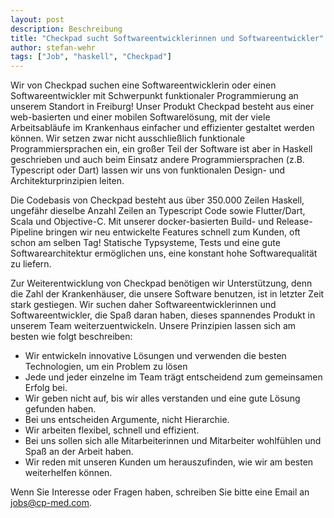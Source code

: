 ```yaml
---
layout: post
description: Beschreibung
title: "Checkpad sucht Softwareentwicklerinnen und Softwareentwickler"
author: stefan-wehr
tags: ["Job", "haskell", "Checkpad"]
---
```


Wir von Checkpad suchen eine Softwareentwicklerin oder einen
Softwareentwickler mit Schwerpunkt funktionaler Programmierung an unserem
Standort in Freiburg! Unser Produkt Checkpad besteht aus einer web-basierten und
einer mobilen Softwarelösung, mit der viele Arbeitsabläufe im Krankenhaus
einfacher und effizienter gestaltet werden können. Wir setzen zwar nicht
ausschließlich funktionale Programmiersprachen ein, ein großer Teil der
Software ist aber in Haskell geschrieben und auch beim Einsatz andere
Programmiersprachen (z.B. Typescript oder Dart) lassen wir uns von
funktionalen Design- und Architekturprinzipien leiten.

<!-- more start -->

Die Codebasis von Checkpad besteht aus über 350.000 Zeilen Haskell, ungefähr
dieselbe Anzahl Zeilen an Typescript Code sowie Flutter/Dart, Scala und
Objective-C. Mit unserer docker-basierten Build- und Release-Pipeline
bringen wir neu entwickelte Features schnell zum Kunden, oft schon am
selben Tag! Statische Typsysteme, Tests und eine gute Softwarearchitektur
ermöglichen uns, eine konstant hohe Softwarequalität zu liefern.

Zur Weiterentwicklung von Checkpad benötigen wir Unterstützung, denn die
Zahl der Krankenhäuser, die unsere Software benutzen, ist in letzter Zeit
stark gestiegen. Wir suchen daher Softwareentwicklerinnen und
Softwareentwickler, die Spaß daran haben, dieses spannendes Produkt in
unserem Team weiterzuentwickeln. Unsere Prinzipien lassen sich am besten
wie folgt beschreiben:

* Wir entwickeln innovative Lösungen und verwenden die besten
Technologien, um ein Problem zu lösen
* Jede und jeder einzelne im Team trägt entscheidend zum gemeinsamen
Erfolg bei.
* Wir geben nicht auf, bis wir alles verstanden und eine gute Lösung gefunden haben.
* Bei uns entscheiden Argumente, nicht Hierarchie.
* Wir arbeiten flexibel, schnell und effizient.
* Bei uns sollen sich alle Mitarbeiterinnen und Mitarbeiter wohlfühlen und Spaß an der Arbeit haben.
* Wir reden mit unseren Kunden um herauszufinden, wie wir am besten
  weiterhelfen können.

Wenn Sie Interesse oder Fragen haben, schreiben Sie bitte eine Email an
jobs@cp-med.com.
